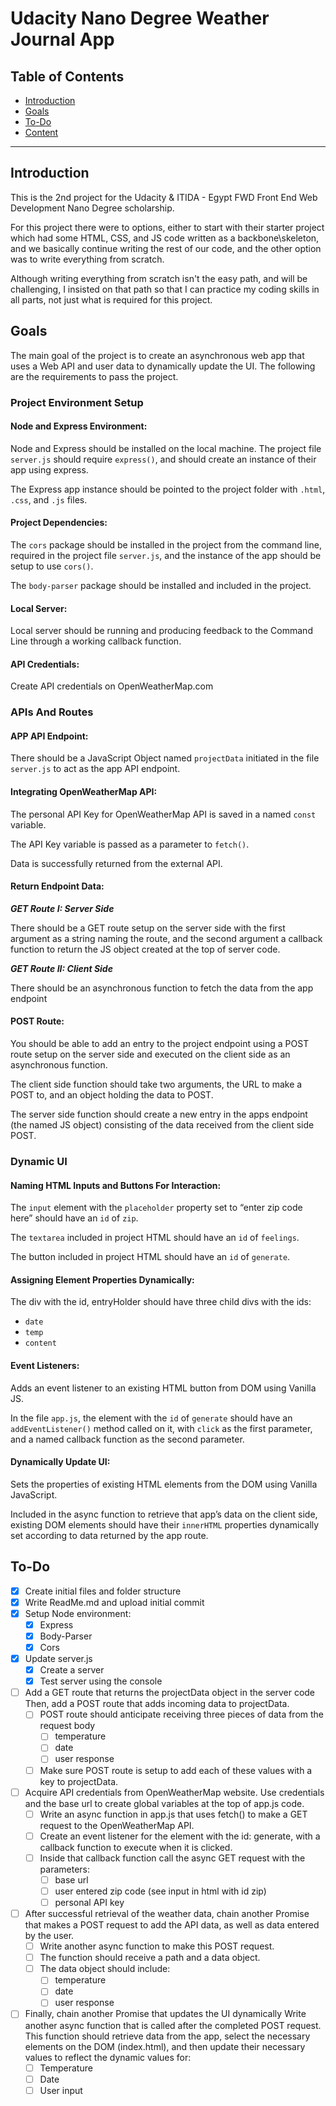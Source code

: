 # Udacity Nano Degree Weather Journal App

## Table of Contents

* [Introduction](#Introduction)
* [Goals](#Goals)
* [To-Do](#To-Do)
* [Content](#Content)

-----
## Introduction

This is the 2nd project for the Udacity & ITIDA - Egypt FWD Front End Web Development Nano Degree scholarship.

For this project there were to options, either to start with their starter project which had some HTML, CSS, and JS code written as a backbone\skeleton, and we basically continue writing the rest of our code, and the other option was to write everything from scratch.

Although writing everything from scratch isn't the easy path, and will be challenging, I insisted on that path so that I can practice my coding skills in all parts, not just what is required for this project.

## Goals

The main goal of the project is to create an asynchronous web app that uses a Web API and user data to dynamically update the UI. The following are the requirements to pass the project.

### Project Environment Setup

#### **Node and Express Environment**: 

Node and Express should be installed on the local machine. The project file `server.js` should require `express()`, and should create an instance of their app using express.

The Express app instance should be pointed to the project folder with `.html`, `.css`, and `.js` files.

#### **Project Dependencies**: 

The `cors` package should be installed in the project from the command line, required in the project file `server.js`, and the instance of the app should be setup to use `cors()`.

The `body-parser` package should be installed and included in the project.

#### **Local Server**: 

Local server should be running and producing feedback to the Command Line through a working callback function.

#### **API Credentials**: 

Create API credentials on OpenWeatherMap.com

### APIs And Routes

#### **APP API Endpoint**:

There should be a JavaScript Object named `projectData` initiated in the file `server.js` to act as the app API endpoint.

#### **Integrating OpenWeatherMap API**:

The personal API Key for OpenWeatherMap API is saved in a named `const` variable.

The API Key variable is passed as a parameter to `fetch()`.

Data is successfully returned from the external API.

#### **Return Endpoint Data**:

***GET Route I: Server Side***

There should be a GET route setup on the server side with the first argument as a string naming the route, and the second argument a callback function to return the JS object created at the top of server code.

***GET Route II: Client Side***

There should be an asynchronous function to fetch the data from the app endpoint

#### **POST Route**:

You should be able to add an entry to the project endpoint using a POST route setup on the server side and executed on the client side as an asynchronous function.

The client side function should take two arguments, the URL to make a POST to, and an object holding the data to POST.

The server side function should create a new entry in the apps endpoint (the named JS object) consisting of the data received from the client side POST.

### Dynamic UI

#### **Naming HTML Inputs and Buttons For Interaction**:

The `input` element with the `placeholder` property set to “enter zip code here” should have an `id` of `zip`.

The `textarea` included in project HTML should have an `id` of `feelings`.

The button included in project HTML should have an `id` of `generate`.

#### **Assigning Element Properties Dynamically**:

The div with the id, entryHolder should have three child divs with the ids:

- `date`
- `temp`
- `content`

#### **Event Listeners**:

Adds an event listener to an existing HTML button from DOM using Vanilla JS.

In the file `app.js`, the element with the `id` of `generate` should have an `addEventListener()` method called on it, with `click` as the first parameter, and a named callback function as the second parameter.

#### **Dynamically Update UI**:

Sets the properties of existing HTML elements from the DOM using Vanilla JavaScript.

Included in the async function to retrieve that app’s data on the client side, existing DOM elements should have their `innerHTML` properties dynamically set according to data returned by the app route.

## To-Do

- [x] Create initial files and folder structure
- [x] Write ReadMe.md and upload initial commit
- [x] Setup Node environment:
    - [x] Express
    - [x] Body-Parser
    - [x] Cors
- [x] Update server.js
    - [x] Create a server
    - [x] Test server using the console
- [ ] Add a GET route that returns the projectData object in the server code Then, add a POST route that adds incoming data to projectData.
    - [ ] POST route should anticipate receiving three pieces of data from the request body
        - [ ] temperature
        - [ ] date
        - [ ] user response
    - [ ] Make sure POST route is setup to add each of these values with a key to projectData.
- [ ] Acquire API credentials from OpenWeatherMap website. Use credentials and the base url to create global variables at the top of app.js code.
    - [ ] Write an async function in app.js that uses fetch() to make a GET request to the OpenWeatherMap API.
    - [ ] Create an event listener for the element with the id: generate, with a callback function to execute when it is clicked.
    - [ ] Inside that callback function call the async GET request with the parameters:
        - [ ] base url
        - [ ] user entered zip code (see input in html with id zip)
        - [ ] personal API key
- [ ] After successful retrieval of the weather data, chain another Promise that makes a POST request to add the API data, as well as data entered by the user.
    - [ ] Write another async function to make this POST request.
    - [ ] The function should receive a path and a data object.
    - [ ] The data object should include:
        - [ ] temperature
        - [ ] date
        - [ ] user response
- [ ] Finally, chain another Promise that updates the UI dynamically Write another async function that is called after the completed POST request. This function should retrieve data from the app, select the necessary elements on the DOM (index.html), and then update their necessary values to reflect the dynamic values for:
    - [ ] Temperature
    - [ ] Date
    - [ ] User input